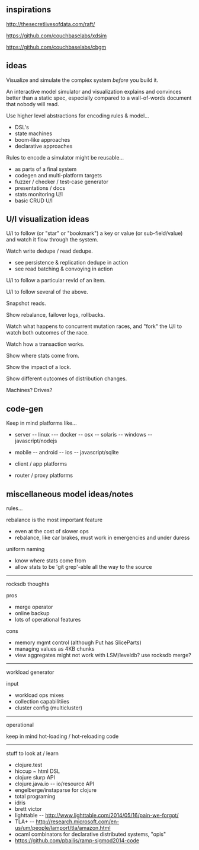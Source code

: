 inspirations
------------

http://thesecretlivesofdata.com/raft/

https://github.com/couchbaselabs/xdsim

https://github.com/couchbaselabs/cbgm

ideas
-----

Visualize and simulate the complex system _before_ you build it.

An interactive model simulator and visualization explains and
convinces better than a static spec, especially compared to a
wall-of-words document that nobody will read.

Use higher level abstractions for encoding rules & model...

* DSL's
* state machines
* boom-like approaches
* declarative approaches

Rules to encode a simulator might be reusable...

* as parts of a final system
* codegen and multi-platform targets
* fuzzer / checker / test-case generator
* presentations / docs
* stats monitoring U/I
* basic CRUD U/I

U/I visualization ideas
-----------------------

U/I to follow (or "star" or "bookmark") a key or value (or
sub-field/value) and watch it flow through the system.

Watch write dedupe / read dedupe.
- see persistence & replication dedupe in action
- see read batching & convoying in action

U/I to follow a particular revId of an item.

U/I to follow several of the above.

Snapshot reads.

Show rebalance, failover logs, rollbacks.

Watch what happens to concurrent mutation races,
and "fork" the U/I to watch both outcomes of the race.

Watch how a transaction works.

Show where stats come from.

Show the impact of a lock.

Show different outcomes of distribution changes.

Machines?  Drives?

code-gen
--------

Keep in mind platforms like...

- server
-- linux
--- docker
-- osx
-- solaris
-- windows
-- javascript/nodejs

- mobile
-- android
-- ios
-- javascript/sqlite

- client / app platforms

- router / proxy platforms

miscellaneous model ideas/notes
-------------------------------

rules...

rebalance is the most important feature
- even at the cost of slower ops
- rebalance, like car brakes, must work in emergencies and under duress

uniform naming
- know where stats come from
- allow stats to be 'git grep'-able all the way to the source

----------------------------------------
rocksdb thoughts

pros
- merge operator
- online backup
- lots of operational features

cons
- memory mgmt control (although Put has SliceParts)
- managing values as 4KB chunks
- view aggregates might not work with LSM/leveldb? use rocksdb merge?

----------------------------------------
workload generator

input
- workload ops mixes
- collection capabilitiies
- cluster config (multicluster)

----------------------------------------
operational

keep in mind hot-loading / hot-reloading code

----------------------------------------
stuff to look at / learn

- clojure.test
- hiccup ~ html DSL
- clojure slurp API
- clojure.java.io
-- io/resource API
- engelberge/instaparse for clojure
- total programing
- idris
- brett victor
- lighttable
-- http://www.lighttable.com/2014/05/16/pain-we-forgot/
- TLA+
-- http://research.microsoft.com/en-us/um/people/lamport/tla/amazon.html
- ocaml combinators for declarative distributed systems, "opis"
- https://github.com/pbailis/ramp-sigmod2014-code
